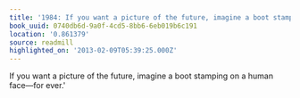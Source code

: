 ```yaml
---
title: '1984: If you want a picture of the future, imagine a boot stamping…'
book_uuid: 0740db6d-9a0f-4cd5-8bb6-6eb019b6c191
location: '0.861379'
source: readmill
highlighted_on: '2013-02-09T05:39:25.000Z'
---
```


If you want a picture of the future, imagine a boot stamping on a human face—for ever.'
